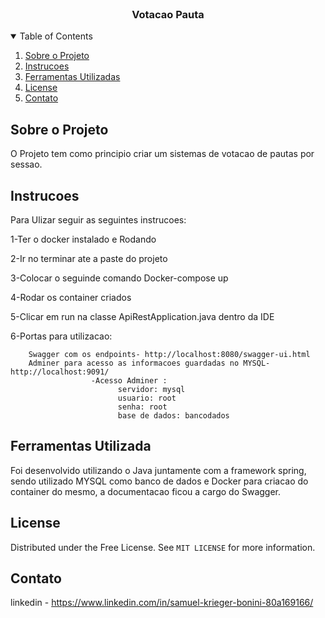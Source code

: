 <!-- PROJECT LOGO -->
<br />


  <h3 align="center">Votacao Pauta</h3>


</p>



<!-- TABLE OF CONTENTS -->
<details open="open">
  <summary>Table of Contents</summary>
  <ol>
    <li>
      <a href="#Sobre-o-Projeto">Sobre o  Projeto</a>
      <li><a href="#Instrucoes">Instrucoes</a></li>
    <li><a href="#Ferramentas-Utilizada">Ferramentas Utilizadas</a></li>
    <li><a href="#license">License</a></li>
    <li><a href="#contato">Contato</a></li>
 
  </ol>
</details>



<!-- Sobre o  Projeto -->
## Sobre o Projeto


O Projeto tem como principio criar um sistemas de votacao de pautas por sessao.


<!-- Instrucoes -->
## Instrucoes
Para Ulizar seguir as seguintes instrucoes:

1-Ter o docker instalado e Rodando 

2-Ir no terminar ate a paste do projeto

3-Colocar o seguinde comando Docker-compose up

4-Rodar os container criados

5-Clicar em run na classe ApiRestApplication.java dentro da IDE

6-Portas para utilizacao:

        Swagger com os endpoints- http://localhost:8080/swagger-ui.html
        Adminer para acesso as informacoes guardadas no MYSQL- http://localhost:9091/
                      -Acesso Adminer :
                            servidor: mysql
                            usuario: root
                            senha: root
                            base de dados: bancodados


<!-- Ferramentas Utilizadas -->
## Ferramentas Utilizada

Foi desenvolvido utilizando o Java juntamente com a framework spring, sendo utilizado MYSQL como banco de dados e Docker para criacao do container do mesmo, 
a documentacao ficou a cargo do Swagger.




<!-- LICENSE -->
## License

Distributed under the Free License. See `MIT LICENSE` for more information.



<!-- Contato -->
## Contato

linkedin - https://www.linkedin.com/in/samuel-krieger-bonini-80a169166/
